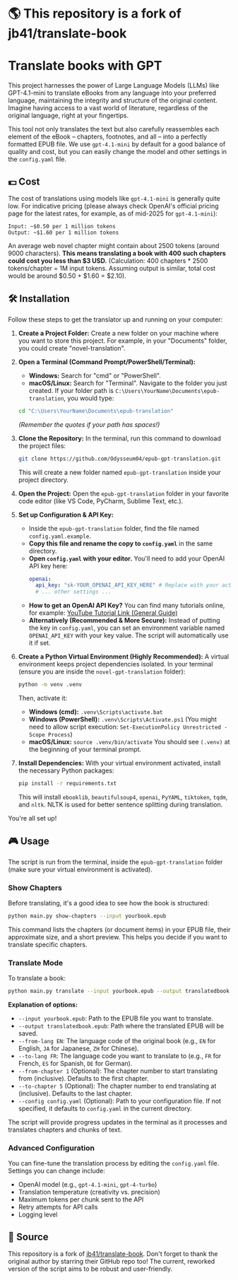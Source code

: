 # 🌎 This repository is a fork of jb41/translate-book

# Translate books with GPT

This project harnesses the power of Large Language Models (LLMs) like GPT-4.1-mini to translate eBooks from any language into your preferred language, maintaining the integrity and structure of the original content. Imagine having access to a vast world of literature, regardless of the original language, right at your fingertips.

This tool not only translates the text but also carefully reassembles each element of the eBook – chapters, footnotes, and all – into a perfectly formatted EPUB file. We use `gpt-4.1-mini` by default for a good balance of quality and cost, but you can easily change the model and other settings in the `config.yaml` file.

## 💵 Cost

The cost of translations using models like `gpt-4.1-mini` is generally quite low. For indicative pricing (please always check OpenAI's official pricing page for the latest rates, for example, as of mid-2025 for `gpt-4.1-mini`):

```
Input: ~$0.50 per 1 million tokens
Output: ~$1.60 per 1 million tokens
```

An average web novel chapter might contain about 2500 tokens (around 9000 characters).
**This means translating a book with 400 such chapters could cost you less than $3 USD.** (Calculation: 400 chapters * 2500 tokens/chapter = 1M input tokens. Assuming output is similar, total cost would be around $0.50 + $1.60 = $2.10).

## 🛠️ Installation

Follow these steps to get the translator up and running on your computer:

1.  **Create a Project Folder:**
    Create a new folder on your machine where you want to store this project. For example, in your "Documents" folder, you could create "novel-translation".

2.  **Open a Terminal (Command Prompt/PowerShell/Terminal):**
    *   **Windows:** Search for "cmd" or "PowerShell".
    *   **macOS/Linux:** Search for "Terminal".
    Navigate to the folder you just created. If your folder path is `C:\Users\YourName\Documents\epub-translation`, you would type:
    ```bash
    cd "C:\Users\YourName\Documents\epub-translation"
    ```
    *(Remember the quotes if your path has spaces!)*

3.  **Clone the Repository:**
    In the terminal, run this command to download the project files:
    ```bash
    git clone https://github.com/Odysseum04/epub-gpt-translation.git
    ```
    This will create a new folder named `epub-gpt-translation` inside your project directory.

4.  **Open the Project:**
    Open the `epub-gpt-translation` folder in your favorite code editor (like VS Code, PyCharm, Sublime Text, etc.).

5.  **Set up Configuration & API Key:**
    *   Inside the `epub-gpt-translation` folder, find the file named `config.yaml.example`.
    *   **Copy this file and rename the copy to `config.yaml`** in the same directory.
    *   **Open `config.yaml` with your editor.** You'll need to add your OpenAI API key here:
        ```yaml
        openai:
          api_key: "sk-YOUR_OPENAI_API_KEY_HERE" # Replace with your actual key
          # ... other settings ...
        ```
    *   **How to get an OpenAI API Key?** You can find many tutorials online, for example: [YouTube Tutorial Link (General Guide)](https://www.youtube.com/watch?v=nafDyRsVnXU)
    *   **Alternatively (Recommended & More Secure):** Instead of putting the key in `config.yaml`, you can set an environment variable named `OPENAI_API_KEY` with your key value. The script will automatically use it if set.

6.  **Create a Python Virtual Environment (Highly Recommended):**
    A virtual environment keeps project dependencies isolated. In your terminal (ensure you are inside the `novel-gpt-translation` folder):
    ```bash
    python -m venv .venv 
    ```
    Then, activate it:
    *   **Windows (cmd):** `.venv\Scripts\activate.bat`
    *   **Windows (PowerShell):** `.venv\Scripts\Activate.ps1` (You might need to allow script execution: `Set-ExecutionPolicy Unrestricted -Scope Process`)
    *   **macOS/Linux:** `source .venv/bin/activate`
    You should see `(.venv)` at the beginning of your terminal prompt.

7.  **Install Dependencies:**
    With your virtual environment activated, install the necessary Python packages:
    ```bash
    pip install -r requirements.txt
    ```
    This will install `ebooklib`, `beautifulsoup4`, `openai`, `PyYAML`, `tiktoken`, `tqdm`, and `nltk`. NLTK is used for better sentence splitting during translation.

You're all set up!

## 🎮 Usage

The script is run from the terminal, inside the `epub-gpt-translation` folder (make sure your virtual environment is activated).

### Show Chapters

Before translating, it's a good idea to see how the book is structured:
```bash
python main.py show-chapters --input yourbook.epub
```
This command lists the chapters (or document items) in your EPUB file, their approximate size, and a short preview. This helps you decide if you want to translate specific chapters.

### Translate Mode

To translate a book:
```bash
python main.py translate --input yourbook.epub --output translatedbook.epub --from-lang EN --to-lang FR --from-chapter 1 --to-chapter 5
```

**Explanation of options:**

*   `--input yourbook.epub`: Path to the EPUB file you want to translate.
*   `--output translatedbook.epub`: Path where the translated EPUB will be saved.
*   `--from-lang EN`: The language code of the original book (e.g., `EN` for English, `JA` for Japanese, `ZH` for Chinese).
*   `--to-lang FR`: The language code you want to translate to (e.g., `FR` for French, `ES` for Spanish, `DE` for German).
*   `--from-chapter 1` (Optional): The chapter number to start translating from (inclusive). Defaults to the first chapter.
*   `--to-chapter 5` (Optional): The chapter number to end translating at (inclusive). Defaults to the last chapter.
*   `--config config.yaml` (Optional): Path to your configuration file. If not specified, it defaults to `config.yaml` in the current directory.

The script will provide progress updates in the terminal as it processes and translates chapters and chunks of text.

### Advanced Configuration

You can fine-tune the translation process by editing the `config.yaml` file. Settings you can change include:
*   OpenAI model (e.g., `gpt-4.1-mini`, `gpt-4-turbo`)
*   Translation temperature (creativity vs. precision)
*   Maximum tokens per chunk sent to the API
*   Retry attempts for API calls
*   Logging level

## 🤝 Source
This repository is a fork of [jb41/translate-book](https://github.com/jb41/translate-book). Don't forget to thank the original author by starring their GitHub repo too! The current, reworked version of the script aims to be robust and user-friendly.
